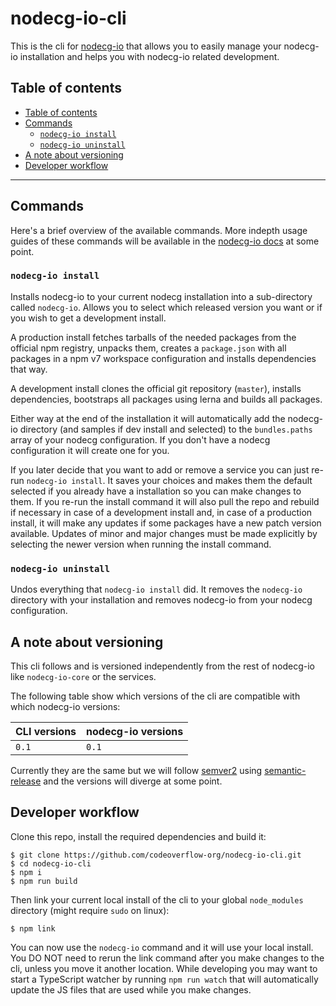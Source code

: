 <!-- Do not include the top level heading when generating the
     table of contents using the vscode markdown all in one extension -->
<!-- prettier-ignore-start -->
<!-- omit in toc -->
# nodecg-io-cli
<!-- prettier-ignore-end -->

This is the cli for [nodecg-io](https://github.com/codeoverflow-org/nodecg-io) that allows you to easily manage your nodecg-io installation and helps you with nodecg-io related development.

## Table of contents

- [Table of contents](#table-of-contents)
- [Commands](#commands)
  - [`nodecg-io install`](#nodecg-io-install)
  - [`nodecg-io uninstall`](#nodecg-io-uninstall)
- [A note about versioning](#a-note-about-versioning)
- [Developer workflow](#developer-workflow)

---

## Commands

Here's a brief overview of the available commands. More indepth usage guides of these commands will be available in the [nodecg-io docs](https://nodecg.io) at some point.

### `nodecg-io install`

Installs nodecg-io to your current nodecg installation into a sub-directory called `nodecg-io`. Allows you to select which released version you want or if you wish to get a development install.

<!-- TODO: mention that it saves the state and allows for editing by rerunning. Mention updating -->

A production install fetches tarballs of the needed packages from the official npm registry, unpacks them, creates a `package.json` with all packages in a npm v7 workspace configuration and installs dependencies that way.

A development install clones the official git repository (`master`), installs dependencies, bootstraps all packages using lerna and builds all packages.

Either way at the end of the installation it will automatically add the nodecg-io directory (and samples if dev install and selected) to the `bundles.paths` array of your nodecg configuration. If you don't have a nodecg configuration it will create one for you.

If you later decide that you want to add or remove a service you can just re-run `nodecg-io install`. It saves your choices and makes them the default selected if you already have a installation so you can make changes to them. If you re-run the install command it will also pull the repo and rebuild if necessary in case of a development install and, in case of a production install, it will make any updates if some packages have a new patch version available. Updates of minor and major changes must be made explicitly by selecting the newer version when running the install command.

### `nodecg-io uninstall`

Undos everything that `nodecg-io install` did. It removes the `nodecg-io` directory with your installation and removes nodecg-io from your nodecg configuration.

## A note about versioning

This cli follows and is versioned independently from the rest of nodecg-io like `nodecg-io-core` or the services.

The following table show which versions of the cli are compatible with which nodecg-io versions:

| CLI versions | nodecg-io versions |
| ------------ | ------------------ |
| `0.1`        | `0.1`              |

Currently they are the same but we will follow [semver2](https://semver.org/) using [semantic-release](https://semantic-release.gitbook.io/semantic-release/) and the versions will diverge at some point.

## Developer workflow

Clone this repo, install the required dependencies and build it:

```console
$ git clone https://github.com/codeoverflow-org/nodecg-io-cli.git
$ cd nodecg-io-cli
$ npm i
$ npm run build
```

Then link your current local install of the cli to your global `node_modules` directory (might require `sudo` on linux):

```console
$ npm link
```

You can now use the `nodecg-io` command and it will use your local install. You DO NOT need to rerun the link command after you make changes to the cli, unless you move it another location. While developing you may want to start a TypeScript watcher by running `npm run watch` that will automatically update the JS files that are used while you make changes.
